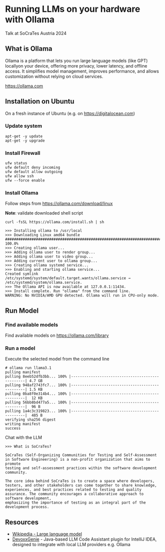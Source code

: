 # Running LLMs on your hardware with Ollama

Talk at SoCraTes Austria 2024

## What is Ollama

Ollama is a platform that lets you run large language models (like GPT) locallyon your device, offering more privacy, lower latency, and offline access. It simplifies model management, improves performance, and allows customization without relying on cloud services.

https://ollama.com

## Installation on Ubuntu

On a fresh instance of Ubuntu (e.g. on https://digitalocean.com)

### Update system

```
apt-get -y update
apt-get -y upgrade
```

### Install Firewall
```
ufw status
ufw default deny incoming
ufw default allow outgoing
ufw allow ssh
ufw --force enable
```
### Install Ollama

Follow steps from https://ollama.com/download/linux

**Note**: validate downloaded shell script

```
curl -fsSL https://ollama.com/install.sh | sh
```
```
>>> Installing ollama to /usr/local
>>> Downloading Linux amd64 bundle
######################################################################## 100.0%
>>> Creating ollama user...
>>> Adding ollama user to render group...
>>> Adding ollama user to video group...
>>> Adding current user to ollama group...
>>> Creating ollama systemd service...
>>> Enabling and starting ollama service...
Created symlink /etc/systemd/system/default.target.wants/ollama.service → /etc/systemd/system/ollama.service.
>>> The Ollama API is now available at 127.0.0.1:11434.
>>> Install complete. Run "ollama" from the command line.
WARNING: No NVIDIA/AMD GPU detected. Ollama will run in CPU-only mode.
```

## Run Model

### Find available models

Find available models on https://ollama.com/library

### Run a model

Execute the selected model from the command line

```
# ollama run llama3.1
pulling manifest
pulling 8eeb52dfb3bb... 100% |-------------------------------------------------| 4.7 GB
pulling 948af2743fc7... 100% |-------------------------------------------------| 1.5 KB
pulling 0ba8f0e314b4... 100% |-------------------------------------------------|  12 KB
pulling 56bb8bd477a5... 100% |-------------------------------------------------|  96 B
pulling 1a4c3c319823... 100% |-------------------------------------------------|  485 B
verifying sha256 digest
writing manifest
success
```

Chat with the LLM

```
>>> What is SoCraTes?
```
```
SoCraTes (Self-Organizing Communities for Testing and Self-Assessment in Software Engineering) is a non-profit organization that aims to promote
testing and self-assessment practices within the software development community.

The core idea behind SoCraTes is to create a space where developers, testers, and other stakeholders can come together to share knowledge,
experiences, and best practices related to testing and quality assurance. The community encourages a collaborative approach to software development,
emphasizing the importance of testing as an integral part of the development process.
```

## Resources

* [Wikipedia - Large language model](https://en.wikipedia.org/wiki/Large_language_model)
* [DevoxxGenie](https://plugins.jetbrains.com/plugin/24169-devoxxgenie) - Java-based LLM Code Assistant plugin for IntelliJ IDEA, designed to integrate with local LLM providers e.g. Ollama
